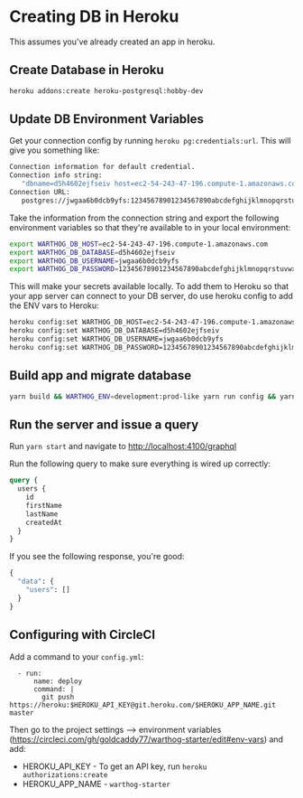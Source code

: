 # Creating DB in Heroku

This assumes you've already created an app in heroku.

## Create Database in Heroku

```bash
heroku addons:create heroku-postgresql:hobby-dev
```

## Update DB Environment Variables

Get your connection config by running `heroku pg:credentials:url`. This will give you something like:

```bash
Connection information for default credential.
Connection info string:
   "dbname=d5h4602ejfseiv host=ec2-54-243-47-196.compute-1.amazonaws.com port=5432 user=jwgaa6b0dcb9yfs password=12345678901234567890abcdefghijklmnopqrstuvwxyz sslmode=require"
Connection URL:
   postgres://jwgaa6b0dcb9yfs:12345678901234567890abcdefghijklmnopqrstuvwxyz@ec2-54-243-47-196.compute-1.amazonaws.com:5432/d5h4602ejfseiv
```

Take the information from the connection string and export the following environment variables so that they're available to in your local environment:

```bash
export WARTHOG_DB_HOST=ec2-54-243-47-196.compute-1.amazonaws.com
export WARTHOG_DB_DATABASE=d5h4602ejfseiv
export WARTHOG_DB_USERNAME=jwgaa6b0dcb9yfs
export WARTHOG_DB_PASSWORD=12345678901234567890abcdefghijklmnopqrstuvwxyz
```

This will make your secrets available locally. To add them to Heroku so that your app server can connect to your DB server, do use heroku config to add the ENV vars to Heroku:

```bash
heroku config:set WARTHOG_DB_HOST=ec2-54-243-47-196.compute-1.amazonaws.com
heroku config:set WARTHOG_DB_DATABASE=d5h4602ejfseiv
heroku config:set WARTHOG_DB_USERNAME=jwgaa6b0dcb9yfs
heroku config:set WARTHOG_DB_PASSWORD=12345678901234567890abcdefghijklmnopqrstuvwxyz
```

## Build app and migrate database

```bash
yarn build && WARTHOG_ENV=development:prod-like yarn run config && yarn warthog db:migrate
```

## Run the server and issue a query

Run `yarn start` and navigate to [http://localhost:4100/graphql](http://localhost:4100/graphql)

Run the following query to make sure everything is wired up correctly:

```graphql
query {
  users {
    id
    firstName
    lastName
    createdAt
  }
}
```

If you see the following response, you're good:

```graphql
{
  "data": {
    "users": []
  }
}
```

## Configuring with CircleCI

Add a command to your `config.yml`:

```
  - run:
      name: deploy
      command: |
        git push https://heroku:$HEROKU_API_KEY@git.heroku.com/$HEROKU_APP_NAME.git master
```

Then go to the project settings --> environment variables (https://circleci.com/gh/goldcaddy77/warthog-starter/edit#env-vars) and add:

- HEROKU_API_KEY - To get an API key, run `heroku authorizations:create`
- HEROKU_APP_NAME - `warthog-starter`
